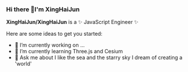 ### Hi there 👋I'm XingHaiJun

**XingHaiJun/XingHaiJun** is a ✨ JavaScript Engineer ✨ 

Here are some ideas to get you started:

- 🔭 I’m currently working on ...
- 🌱 I’m currently learning Three.js and Cesium
- 💬 Ask me about 
  I like the sea and the starry sky
  I dream of creating a 'world'
